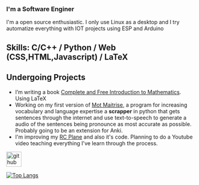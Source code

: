 
### I'm a Software Enginer 

I'm a open source enthusiastic. I only use Linux as a desktop and I try automatize everything with IOT projects using ESP and Arduino

## Skills: C/C++ / Python / Web (CSS,HTML,Javascript) / LaTeX 

## Undergoing Projects

- I’m writing a book [Complete and Free Introduction to Mathematics](https://github.com/Matheus-Mota1/Complete_and_Free_Introduction_to_Mathematics). Using LaTeX
- Working on my first version of [Mot Maitrise](https://github.com/Matheus-Mota1/Moitrise), a program for increasing vocabulary and language expertise a **scrapper** in python that gets sentences through the internet and use text-to-speech to generate a audio of the sentences being pronounce as most accurate as possible. Probably going to be an extension for Anki.
- I'm improving my [RC Plane](https://github.com/Matheus-Mota1/Airplane-RC-Control) and also it's code. Planning to do a Youtube video teaching everything I've learn through the process.

[<img src='https://cdn.jsdelivr.net/npm/simple-icons@3.0.1/icons/github.svg' alt='github' height='40'>](https://github.com/Matheus-Mota1)  

[![Top Langs](https://github-readme-stats.vercel.app/api/top-langs/?username=Matheus-Mota1)](https://github.com/anuraghazra/github-readme-stats)

